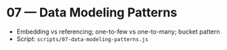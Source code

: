 # 07 — Data Modeling Patterns

- Embedding vs referencing; one-to-few vs one-to-many; bucket pattern
- Script: `scripts/07-data-modeling-patterns.js`
